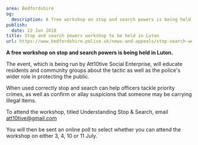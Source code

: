 ```yaml
area: Bedfordshire
og:
  description: A free workshop on stop and search powers is being held in Luton.
publish:
  date: 22 Jun 2018
title: Stop and search powers workshop to be held in Luton
url: https://www.bedfordshire.police.uk/news-and-appeals/stop-search-workshop-luton-june2018
```

**A free workshop on stop and search powers is being held in Luton.**

The event, which is being run by Att10tive Social Enterprise, will educate residents and community groups about the tactic as well as the police's wider role in protecting the public.

When used correctly stop and search can help officers tackle priority crimes, as well as confirm or allay suspicions that someone may be carrying illegal items.

To attend the workshop, titled Understanding Stop & Search, email att10tive@gmail.com

You will then be sent an online poll to select whether you can attend the workshop on either 3, 4, 10 or 11 July.
